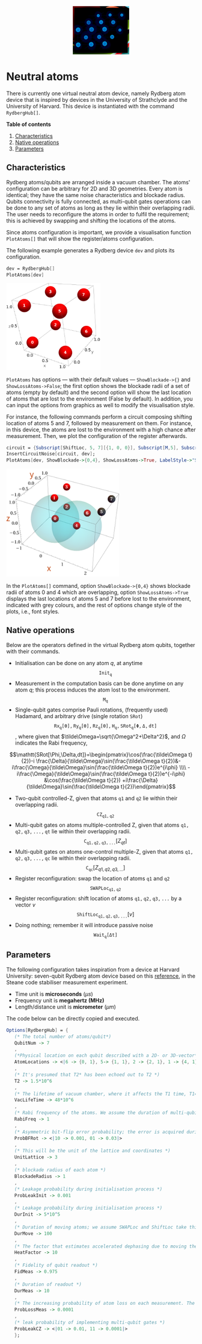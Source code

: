 <div align="center">
 <img src="../supplement/web/rydberg.png" width="150" alt="Alt text">
</div>

# Neutral atoms

There is currently one virtual neutral atom device, namely Rydberg atom device that is inspired by devices in the University of Strathclyde and the University of Harvard. This device is instantiated with the command ``RydbergHub[]``.

**Table of contents**
1. [Characteristics](#characteristics)
2. [Native operations](#native-operations)
3. [Parameters](#parameters)

## Characteristics


Rydberg atoms/qubits are arranged inside a vacuum chamber. The atoms' configuration can be arbitrary for 2D and 3D geometries. Every atom is identical; they have the same noise characteristics and blockade radius.  Qubits connectivity is fully connected, as multi-qubit gates operations can be done to any set of atoms as long as they lie within their overlapping radii. The user needs to reconfigure the atoms in order to fulfil the requirement; this is achieved by swapping and shifting the locations of the atoms.

Since atoms configuration is important, we provide a visualisation function ``PlotAtoms[]`` that will show the register/atoms configuration. 

The following example generates a Rydberg device ``dev`` and plots its configuration. 

```Mathematica
dev = RydbergHub[]
PlotAtoms[dev]
```
 <img src="../supplement/web/na1.png" width="250" alt="Neutral atom default">

``PlotAtoms`` has options &mdash; with their default values &mdash; ``ShowBlockade->{}`` and ``ShowLossAtoms->False``; the first option shows the blockade radii of a set of atoms (empty by default) and the second option will show the last location of atoms that are lost to the environment (False by default). In addition, you can input the options from graphics as well to modify the visualisation style. 

For instance, the following commands perform a circuit composing shifting location of atoms 5 and 7, followed by measurement on them.  For instance, in this device, the atoms are lost to the environment with a high chance after measurement. Then, we plot the configuration of the register afterwards.
```Mathematica
circuit = {Subscript[ShiftLoc, 5, 7][{1, 0, 0}], Subscript[M,5], Subscript[M,7]}
InsertCircuitNoise[circuit, dev];
PlotAtoms[dev, ShowBlockade->{0,4}, ShowLossAtoms->True, LabelStyle->"Section", BaseStyle->Directive[14, FontFamily->"Times"]]
```
 <img src="../supplement/web/na2.png" width="300" alt="Neutral atom default">

In the ``PlotAtoms[]`` command, option ``ShowBlockade->{0,4}`` shows blockade radii of atoms 0 and 4 which are overlapping, option ``ShowLossAtoms->True`` displays the last locations of atoms 5 and 7 before lost to the environment, indicated with grey colours, and the rest of options change style of the plots, i.e., font styles.


## Native operations

Below are the operators defined in the virtual Rydberg atom qubits, together with their commands.

- Initialisation can be done on any atom $q$, at anytime
$$\mathtt{Init_q}$$
- Measurement in the computation basis can be done anytime on any atom $q$; this process induces the atom lost to the environment.
$$\mathtt{M_q}$$
- Single-qubit gates comprise Pauli rotations, (frequently used) Hadamard, and arbitrary drive (single rotation ``SRot``)
$$\mathtt{Rx_q[\theta], Ry_q[\theta],Rz_q[\theta],H_q,SRot_q[\Phi, \Delta, dt]}$$,
where given that  $\tilde\Omega=\sqrt{\Omega^2+\Delta^2}$, and $\Omega$ indicates the Rabi frequency,

$$\mathtt{SRot[\Phi,\Delta,dt]}=\begin{pmatrix}\cos(\frac{\tilde\Omega t}{2})-i \frac{\Delta}{\tilde\Omega}\sin(\frac{\tilde\Omega t}{2})&-i\frac{\Omega}{\tilde\Omega}\sin(\frac{\tilde\Omega t}{2})e^{i\phi}  \\\\ -i\frac{\Omega}{\tilde\Omega}\sin(\frac{\tilde\Omega t}{2})e^{-i\phi} &\cos(\frac{\tilde\Omega t}{2}) +i\frac{\Delta}{\tilde\Omega}\sin(\frac{\tilde\Omega t}{2})\end{pmatrix}$$

- Two-qubit controlled-Z, given that atoms $\mathtt{q1}$ and $\mathtt{q2}$ lie within their overlapping radii.
$$\mathtt{CZ_{q1,q2}}$$
- Multi-qubit gates on atoms multiple-controlled Z, given that atoms $\mathtt{q1,q2,q3,...,qt}$ lie within their overlapping radii.
$$\mathtt{C_{q1,q2,q3,...}}[Z_{qt}]$$ 
- Multi-qubit gates on atoms one-control multiple-Z, given that atoms $\mathtt{q1,q2,q3,...,qc}$ lie within their overlapping radii.
$$\mathtt{C_{qc}}[Z_{q1,q2,q3,...}]$$ 
- Register reconfiguration: swap the location of atoms $\mathtt{q1}$ and $\mathtt{q2}$
$$\mathtt{SWAPLoc_{q1,q2}}$$
- Register reconfiguration: shift location of atoms $\mathtt{q1,q2,q3,...}$ by a vector $v$
$$\mathtt{ShiftLoc_{q1,q2,q3,...}}[v]$$
- Doing nothing; remember it will introduce passive noise
$$\mathtt{Wait_q[\Delta t]}$$

## Parameters

The following configuration takes inspiration from a device at Harvard University: seven-qubit Rydberg atom device based on this [reference](https://doi.org/10.1038/s41586-022-04592-6), in the Steane code stabiliser measurement experiment.

- Time unit is **microseconds** ($\mu s$)
- Frequency unit is **megahertz (MHz)**
- Length/distance unit is **micrometer** ($\mu m$) 

The code below can be directly copied and executed. 

```Mathematica
Options[RydbergHub] = {
   (* The total number of atoms/qubit*)
   QubitNum -> 7
   ,
   (*Physical location on each qubit described with a 2D- or 3D-vector*)
   AtomLocations -> <|6 -> {0, 1}, 5-> {1, 1}, 2 -> {2, 1}, 1 -> {4, 1}, 4 -> {2, 0}, 0 -> {4, 0}, 3 -> {5, 0}|>
   ,
   (* It's presumed that T2* has been echoed out to T2 *)
   T2 -> 1.5*10^6
   ,
   (* The lifetime of vacuum chamber, where it affects the T1 time, T1=Tvac/N, where N=number of atoms  *)
   VacLifeTime -> 48*10^6
   ,
   (* Rabi frequency of the atoms. We assume the duration of multi-qubit gates is as long as 4$\pi$ pulse of single-qubit gates *)
   RabiFreq -> 1
   ,
   (* Asymmetric bit-flip error probability; the error is acquired during single qubit operation *)
   ProbBFRot -> <|10 -> 0.001, 01 -> 0.03|>
   ,
   (* This will be the unit of the lattice and coordinates *)
   UnitLattice -> 3
   ,
   (* blockade radius of each atom *)
   BlockadeRadius -> 1
   ,
   (* Leakage probability during initialisation process *)
   ProbLeakInit -> 0.001
   ,
   (* Leakage probability during initialisation process *)
   DurInit -> 5*10^5
   ,
   (* Duration of moving atoms; we assume SWAPLoc and ShiftLoc take this amount of time *)
   DurMove -> 100
   ,
   (* The factor that estimates accelerated dephasing due to moving the atoms. Ideally, it is calculated from the distance and speed. *)
   HeatFactor -> 10
   ,
   (* Fidelity of qubit readout *)
   FidMeas -> 0.975
   ,
   (* Duration of readout *)
   DurMeas -> 10
   ,
   (* The increasing probability of atom loss on each measurement. The value keeps increasing until being initialised *)
   ProbLossMeas -> 0.0001
   ,
   (* leak probability of implementing multi-qubit gates *)
   ProbLeakCZ -> <|01 -> 0.01, 11 -> 0.0001|>
   }; 
```


